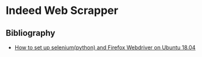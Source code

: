 # Indeed Web Scrapper


## Bibliography

- [How to set up selenium(python) and Firefox Webdriver on Ubuntu 18.04](https://www.youtube.com/watch?v=xgsFwaw9W4Q)
